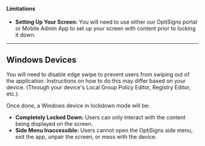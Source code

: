 #### **Limitations**

* **Setting Up Your Screen:** You will need to use either our OptiSigns portal or Mobile Admin App to set up your screen with content prior to locking it down.

---

Windows Devices
---------------

You will need to disable edge swipe to prevent users from swiping out of the application. Instructions on how to do this may differ based on your device. (Through your device's Local Group Policy Editor, Registry Editor, etc.).

Once done, a Windows device in lockdown mode will be:

* **Completely Locked Down:** Users can only interact with the content being displayed on the screen.
* **Side Menu Inaccessible:** Users cannot open the OptiSigns side menu, exit the app, unpair the screen, or mess with the device.